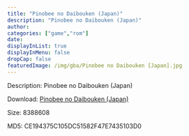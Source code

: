 ```yaml
---
title: "Pinobee no Daibouken (Japan)"
description: "Pinobee no Daibouken (Japan)"
author: 
categories: ["game","rom"]
date: 
displayInList: true
displayInMenu: false
dropCap: false
featuredImage: /img/gba/Pinobee no Daibouken [Japan].jpg
---
```


Description: Pinobee no Daibouken (Japan)

Download: <a style="text-decoration:underline;" href="https://mega.nz/#!TKIGDSLQ!9jdJ0pf51LmAS5J1MIlvFLSbW-5jLIEpm26_PFQYVow" target = "_blank" rel = "nofollow" > Pinobee no Daibouken (Japan)</a>

Size: 8388608

MD5: CE194375C105DC51582F47E7435103D0


